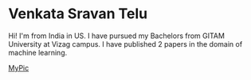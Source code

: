# Venkata Sravan Telu

Hi! I'm from India in US. I have pursued my Bachelors from GITAM University at Vizag campus. I have published 2 papers in the domain of machine learning. 

[MyPic](https://github.com/Venkata-Sravan-Telu/assignment-Telu/blob/main/pic.jpg)

